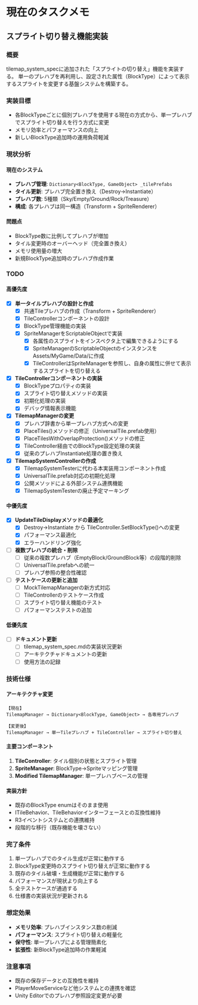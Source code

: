 # 現在のタスクメモ

## スプライト切り替え機能実装

### 概要
tilemap_system_specに追加された「スプライトの切り替え」機能を実装する。
単一のプレハブを再利用し、設定された属性（BlockType）によって表示するスプライトを変更する基盤システムを構築する。

### 実装目標
- 各BlockTypeごとに個別プレハブを使用する現在の方式から、単一プレハブでスプライト切り替えを行う方式に変更
- メモリ効率とパフォーマンスの向上
- 新しいBlockType追加時の運用負荷軽減

### 現状分析

#### 現在のシステム
- **プレハブ管理**: `Dictionary<BlockType, GameObject> _tilePrefabs`
- **タイル更新**: プレハブ完全置き換え（Destroy→Instantiate）
- **プレハブ数**: 5種類（Sky/Empty/Ground/Rock/Treasure）
- **構成**: 各プレハブは同一構造（Transform + SpriteRenderer）

#### 問題点
- BlockType数に比例してプレハブが増加
- タイル変更時のオーバーヘッド（完全置き換え）
- メモリ使用量の増大
- 新規BlockType追加時のプレハブ作成作業

### TODO

#### 高優先度
- [x] **単一タイルプレハブの設計と作成**
  - [x] 共通Tileプレハブの作成（Transform + SpriteRenderer）
  - [x] TileControllerコンポーネントの設計
  - [x] BlockType管理機能の実装
  - [x] SpriteManagerをScriptableObjectで実装
    - [x] 各属性のスプライトをインスペクタ上で編集できるようにする
    - [x] SpriteManagerのScriptableObjectのインスタンスをAssets/MyGame/Data/に作成
    - [x] TileControllerはSpriteManagerを参照し、自身の属性に併せて表示するスプライトを切り替える

- [x] **TileControllerコンポーネントの実装**
  - [x] BlockTypeプロパティの実装
  - [x] スプライト切り替えメソッドの実装
  - [x] 初期化処理の実装
  - [x] デバッグ情報表示機能

- [x] **TilemapManagerの変更**
  - [x] プレハブ辞書から単一プレハブ方式への変更
  - [x] PlaceTiles()メソッドの修正（UniversalTile.prefab使用）
  - [x] PlaceTilesWithOverlapProtection()メソッドの修正
  - [x] TileController経由でのBlockType設定処理の実装
  - [x] 従来のプレハブInstantiate処理の置き換え

- [x] **TilemapSystemControllerの作成**
  - [x] TilemapSystemTesterに代わる本実装用コンポーネント作成
  - [x] UniversalTile.prefab対応の初期化処理
  - [x] 公開メソッドによる外部システム連携機能
  - [x] TilemapSystemTesterの廃止予定マーキング

#### 中優先度
- [x] **UpdateTileDisplayメソッドの最適化**
  - [x] Destroy→Instantiate から TileController.SetBlockType()への変更
  - [x] パフォーマンス最適化
  - [x] エラーハンドリング強化

- [ ] **複数プレハブの統合・削除**
  - [ ] 従来の複数プレハブ（EmptyBlock/GroundBlock等）の段階的削除
  - [ ] UniversalTile.prefabへの統一
  - [ ] プレハブ参照の整合性確認

- [ ] **テストケースの更新と追加**
  - [ ] MockTilemapManagerの新方式対応
  - [ ] TileControllerのテストケース作成
  - [ ] スプライト切り替え機能のテスト
  - [ ] パフォーマンステストの追加

#### 低優先度
- [ ] **ドキュメント更新**
  - [ ] tilemap_system_spec.mdの実装状況更新
  - [ ] アーキテクチャドキュメントの更新
  - [ ] 使用方法の記録

### 技術仕様

#### アーキテクチャ変更
```
【現在】
TilemapManager → Dictionary<BlockType, GameObject> → 各専用プレハブ

【変更後】
TilemapManager → 単一Tileプレハブ + TileController → スプライト切り替え
```

#### 主要コンポーネント
1. **TileController**: タイル個別の状態とスプライト管理
2. **SpriteManager**: BlockType→Spriteマッピング管理
3. **Modified TilemapManager**: 単一プレハブベースの管理

#### 実装方針
- 既存のBlockType enumはそのまま使用
- ITileBehavior、TileBehaviorインターフェースとの互換性維持
- R3イベントシステムとの連携維持
- 段階的な移行（既存機能を壊さない）

### 完了条件
1. 単一プレハブでのタイル生成が正常に動作する
2. BlockType変更時のスプライト切り替えが正常に動作する
3. 既存のタイル破壊・生成機能が正常に動作する
4. パフォーマンスが現状より向上する
5. 全テストケースが通過する
6. 仕様書の実装状況が更新される

### 想定効果
- **メモリ効率**: プレハブインスタンス数の削減
- **パフォーマンス**: スプライト切り替えの軽量化
- **保守性**: 単一プレハブによる管理簡素化
- **拡張性**: 新BlockType追加時の作業軽減

### 注意事項
- 既存の保存データとの互換性を維持
- PlayerMoveServiceなど他システムとの連携を確認
- Unity Editorでのプレハブ参照設定変更が必要